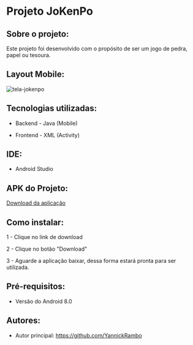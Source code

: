 # Projeto JoKenPo

## Sobre o projeto:

Este projeto foi desenvolvido com o propósito de ser um jogo de pedra, papel ou tesoura.

## Layout Mobile:

![tela-jokenpo](https://github.com/YannickRambo/JoKenPo/assets/103066296/f7ef8fe0-5ce6-43da-8404-fa78726fdfd6)

## Tecnologias utilizadas:

- Backend - Java (Mobile)

- Frontend - XML (Activity)

## IDE:  

- Android Studio

## APK do Projeto:

<a href="https://drive.google.com/file/d/1OWhC91QU1rbnEHZ17Nn6ndb_nS-fFvI_/view?usp=sharing">Download da aplicação </a>

## Como instalar:

1 - Clique no link de download

2 - Clique no botão "Download"

3 - Aguarde a aplicação baixar, dessa forma estará pronta para ser utilizada.

## Pré-requisitos:

- Versão do Android 8.0

## Autores: 
 
- Autor principal: https://github.com/YannickRambo



